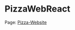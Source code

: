 # PizzaWebReact
 
Page: [Pizza-Website](https://gabrielfrc.github.io/PizzaWebReact/ "React Pizza Website Homepage")
